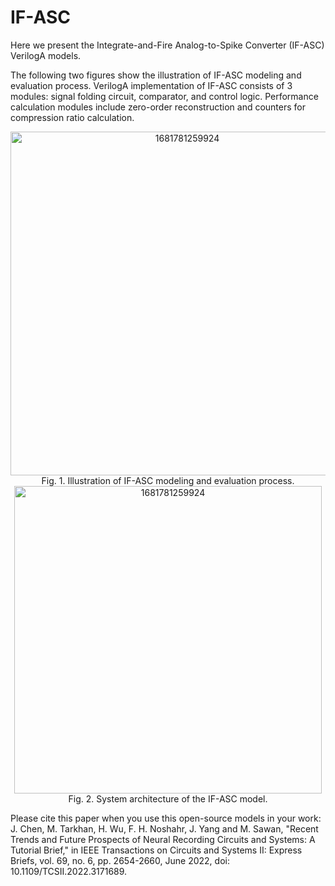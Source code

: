 # IF-ASC
Here we present the Integrate-and-Fire Analog-to-Spike Converter (IF-ASC) VerilogA models.

The following two figures show the illustration of IF-ASC modeling and evaluation process. VerilogA implementation of IF-ASC consists of 3 modules: signal folding circuit, comparator, and control logic. Performance calculation modules include zero-order reconstruction and counters for compression ratio calculation.

<div align=center>
<img width="550" alt="1681781259924" src="https://user-images.githubusercontent.com/50477524/232645153-63638479-ac16-4c92-9e7e-56fd5f7d1a0b.png">
</div>
<div align=center>
Fig. 1. Illustration of IF-ASC modeling and evaluation process.
</div>
<div align=center>
<img width="492" alt="1681781259924" src="https://user-images.githubusercontent.com/50477524/232645641-03228c7b-1fa1-4633-b613-c7ab3c9882a8.png">
</div>
<div align=center>
Fig. 2. System architecture of the IF-ASC model.
</div>

Please cite this paper when you use this open-source models in your work: 
J. Chen, M. Tarkhan, H. Wu, F. H. Noshahr, J. Yang and M. Sawan, "Recent Trends and Future Prospects of Neural Recording Circuits and Systems: A Tutorial Brief," in IEEE Transactions on Circuits and Systems II: Express Briefs, vol. 69, no. 6, pp. 2654-2660, June 2022, doi: 10.1109/TCSII.2022.3171689.
